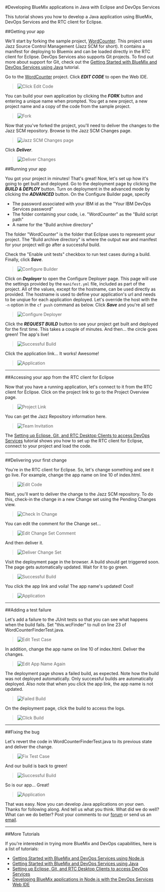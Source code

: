 #Developing BlueMix applications in Java with Eclipse and DevOps Services

This tutorial shows you how to develop a Java application using BlueMix, DevOps Services and the RTC client for Eclipse.

##Getting your app

We'll start by forking the sample project, [WordCounter](https://hub.jazz.net/project/pskhadke/WordCounter/overview).
This project uses Jazz Source Control Management (Jazz SCM for short). It contains a manifest for deploying to Bluemix
and can be loaded directly in the RTC client for Eclipse. DevOps Services also supports Git projects. To find out more
about support for Git, check out the
[Getting Started with BlueMix and DevOps Services using Java](../tutorial_jazzeditorjava/tutorial_jazzeditorjava) tutorial.

Go to the [WordCounter](https://hub.jazz.net/project/pskhadke/WordCounter/overview) project. Click ***EDIT CODE*** to
open the Web IDE.

>	![Click Edit Code](/tutorials/tutorial_jazzrtc/images/click_edit_code.jpg "Click Edit Code")

You can build your own application by clicking the ***FORK*** button and entering a unique name when prompted. You get
a new project, a new project name and a copy of the code from the sample project.

>	![Fork](/tutorials/tutorial_jazzrtc/images/fork.jpg "Fork")

Now that you've forked the project, you'll need to deliver the changes to the Jazz SCM repository. Browse to the Jazz
SCM Changes page.

>	![Jazz SCM Changes page](/tutorials/tutorial_jazzrtc/images/jazzscm.jpg "Jazz SCM Changes page")

Click ***Deliver***.

>	![Deliver Changes](/tutorials/tutorial_jazzrtc/images/share.jpg "Deliver Changes")

##Running your app

You got your project in minutes! That's great! Now, let's set up how it's going to get built and deployed. Go to the
deployment page by clicking the ***BUILD & DEPLOY*** button. Turn on deployment in the advanced mode by clicking the
***ADVANCED*** button. On the Configure Builder page, specify
	
* The password associated with your IBM id as the "Your IBM DevOps Services password"
* The folder containing your code, i.e. "WordCounter" as the "Build script path"
* A name for the "Build archive directory"	

The folder "WordCounter" is the folder that Eclipse uses to represent your project. The "Build archive directory" is
where the output war and manifest for your project will go after a successful build.

Check the "Enable unit tests" checkbox to run test cases during a build. Finally, click ***Save***.

>	![Configure Builder](/tutorials/tutorial_jazzrtc/images/configure_builder.jpg "Configure Builder")

Click on ***Deployer*** to open the Configure Deployer page. This page will use the settings provided by the `manifest.yml`
file, included as part of the project. All of the values, except for the hostname, can be used directly as provided. The
hostname is used to define your application's url and needs to be unqiue for each application deployed. Let's override the
host with the `-n` option in the `cf push` command as below. Click ***Save*** and you're all set!

>	![Configure Deployer](/tutorials/tutorial_jazzrtc/images/configure_deployer.jpg "Configure Deployer")

Click the ***REQUEST BUILD*** button to see your project get built and deployed for the first time. This takes a couple of
minutes. And then... the circle goes green! The app's live!

>	![Successful Build](/tutorials/tutorial_jazzrtc/images/build1_success.jpg "Successful Build")

Click the application link... It works! Awesome!

>	![Application](/tutorials/tutorial_jazzrtc/images/app.jpg "Application")

---
##Accessing your app from the RTC client for Eclipse

Now that you have a running application, let's connect to it from the RTC client for Eclipse. Click on the project link to
go to the Project Overview page. 

>	![Project Link](/tutorials/tutorial_jazzrtc/images/project_link.jpg "Project Link")

You can get the Jazz Repository information here. 

>	![Team Invitation](/tutorials/tutorial_jazzrtc/images/team_invite.jpg "Team Invitation")

The [Setting up Eclipse, Git, and RTC Desktop Clients to access DevOps Services](../tutorial_clients/tutorial_clients#working_with_a_jazz_scm_project) tutorial shows you how to
set up the RTC client for Eclipse, connect to your project and load the code.						

---
##Delivering your first change

You're in the RTC client for Eclipse. So, let's change something and see it go live. For example, change the app name on
line 10 of index.html.

>	![Edit Code](/tutorials/tutorial_jazzrtc/images/edit_code.jpg "Edit Code")

Next, you'll want to deliver the change to the Jazz SCM repository. To do this, check-in the change in a new Change set
using the Pending Changes view.

>	![Check In Change](/tutorials/tutorial_jazzrtc/images/checkin.jpg "Check In Change")

You can edit the comment for the Change set...

>	![Edit Change Set Comment](/tutorials/tutorial_jazzrtc/images/edit_comment.jpg "Edit Change Set Comment")

And then deliver it. 

>	![Deliver Change Set](/tutorials/tutorial_jazzrtc/images/deliver.jpg "Deliver Change Set")

Visit the deployment page in the browser. A build should get triggered soon. The page gets automatically updated. Wait for
it to go green.

>	![Successful Build](/tutorials/tutorial_jazzrtc/images/build2_success.jpg "Successful Build")

You click the app link and voila! The app name's updated! Cool!

>	![Application](/tutorials/tutorial_jazzrtc/images/app2.jpg "Application") 

---
##Adding a test failure

Let's add a failure to the JUnit tests so that you can see what happens when the build fails. Set "this.wcFinder" to null
on line 23 of WordCounterFinderTest.java.

>	![Edit Test Case](/tutorials/tutorial_jazzrtc/images/edit_testcase.jpg "Edit Test Case")

In addition, change the app name on line 10 of index.html. Deliver the changes.

>	![Edit App Name Again](/tutorials/tutorial_jazzrtc/images/edit_code_2.jpg "Edit App Name Again")

The deployment page shows a failed build, as expected. Note how the build was not deployed automatically. Only successful
builds are automatically deployed. Also note that when you click the app link, the app name is not updated. 

>	![Failed Build](/tutorials/tutorial_jazzrtc/images/build3_failure.jpg "Failed Build")

On the deployment page, click the build to access the logs.

>	![Click Build](/tutorials/tutorial_jazzrtc/images/build_log.jpg "Click Build")

---
##Fixing the bug

Let's revert the code in WordCounterFinderTest.java to its previous state and deliver the change.

>	![Fix Test Case](/tutorials/tutorial_jazzrtc/images/fix_testcase.jpg "Fix Test Case")

And our build is back to green! 

>	![Successful Build](/tutorials/tutorial_jazzrtc/images/build4_success.jpg "Successful Build")

So is our app... Great!

>	![Application](/tutorials/tutorial_jazzrtc/images/app3.jpg "Application")
						
That was easy. Now you can develop Java applications on your own. Thanks for following along. And tell us what you think.
What did we do well? What can we do better? Post your comments to our [forum](https://www.ibmdw.net/answers?community=jazzhub)
or send us an [email](mailto:hub%40jazz.net).

---

##More Tutorials

If you're interested in trying more BlueMix and DevOps capabilities, here is a list of tutorials:

* [Getting Started with BlueMix and DevOps Services using Node.js](../tutorial_jazzeditor/tutorial_jazzeditor)
* [Getting Started with BlueMix and DevOps Services using Java](../tutorial_jazzeditorjava/tutorial_jazzeditorjava)
* [Setting up Eclipse, Git, and RTC Desktop Clients to access DevOps Services](../tutorial_clients/tutorial_clients)
* [Developing BlueMix applications in Node.js with the DevOps Services Web IDE](../tutorial_jazzweb/tutorial_jazzweb)
			
